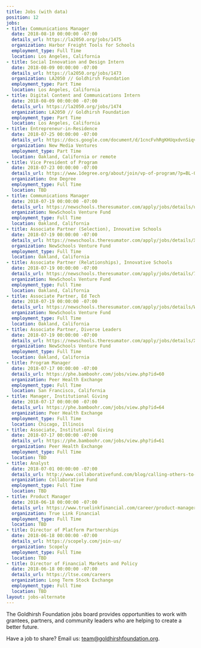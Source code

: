 ```yaml
---
title: Jobs (with data)
position: 12
jobs:
- title: Communications Manager
  date: 2018-08-10 00:00:00 -07:00
  details_url: https://la2050.org/jobs/1475
  organization: Harbor Freight Tools for Schools
  employment_type: Full Time
  location: Los Angeles, California
- title: Social Innovation and Design Intern
  date: 2018-08-09 00:00:00 -07:00
  details_url: https://la2050.org/jobs/1473
  organization: LA2050 // Goldhirsh Foundation
  employment_type: Part Time
  location: Los Angeles, California
- title: Digital Content and Communications Intern
  date: 2018-08-09 00:00:00 -07:00
  details_url: https://la2050.org/jobs/1474
  organization: LA2050 // Goldhirsh Foundation
  employment_type: Part Time
  location: Los Angeles, California
- title: Entrepreneur-in-Residence
  date: 2018-07-25 00:00:00 -07:00
  details_url: https://docs.google.com/document/d/1cncFvhRgKHUqxdvnSiqv7B-ihHEQq0mr2zlrpmqnGqA/edit
  organization: New Media Ventures
  employment_type: Part Time
  location: Oakland, California or remote
- title: Vice President of Program
  date: 2018-07-23 00:00:00 -07:00
  details_url: https://www.1degree.org/about/join/vp-of-program/?p=BL-OPN-ALL-NL61-2017-JUL-26-LAPress
  organization: One Degree
  employment_type: Full Time
  location: TBD
- title: Communications Manager
  date: 2018-07-19 00:00:00 -07:00
  details_url: https://newschools.theresumator.com/apply/jobs/details/uuQUVGEjLP?
  organization: NewSchools Venture Fund
  employment_type: Full Time
  location: Oakland, California
- title: Associate Partner (Selection), Innovative Schools
  date: 2018-07-19 00:00:00 -07:00
  details_url: https://newschools.theresumator.com/apply/jobs/details/XjimmhRQEm?
  organization: NewSchools Venture Fund
  employment_type: Full Time
  location: Oakland, California
- title: Associate Partner (Relationships), Innovative Schools
  date: 2018-07-19 00:00:00 -07:00
  details_url: https://newschools.theresumator.com/apply/jobs/details/7Er2otIS5V?
  organization: NewSchools Venture Fund
  employment_type: Full Time
  location: Oakland, California
- title: Associate Partner, Ed Tech
  date: 2018-07-19 00:00:00 -07:00
  details_url: https://newschools.theresumator.com/apply/jobs/details/WhvYPvQtlo?
  organization: NewSchools Venture Fund
  employment_type: Full Time
  location: Oakland, California
- title: Associate Partner, Diverse Leaders
  date: 2018-07-19 00:00:00 -07:00
  details_url: https://newschools.theresumator.com/apply/jobs/details/XBQzoTNmm9?
  organization: NewSchools Venture Fund
  employment_type: Full Time
  location: Oakland, California
- title: Program Manager
  date: 2018-07-17 00:00:00 -07:00
  details_url: https://phe.bamboohr.com/jobs/view.php?id=60
  organization: Peer Health Exchange
  employment_type: Full Time
  location: San Francisco, California
- title: Manager, Institutional Giving
  date: 2018-07-17 00:00:00 -07:00
  details_url: https://phe.bamboohr.com/jobs/view.php?id=64
  organization: Peer Health Exchange
  employment_type: Full Time
  location: Chicago, Illinois
- title: Associate, Institutional Giving
  date: 2018-07-17 00:00:00 -07:00
  details_url: https://phe.bamboohr.com/jobs/view.php?id=61
  organization: Peer Health Exchange
  employment_type: Full Time
  location: TBD
- title: Analyst
  date: 2018-07-01 00:00:00 -07:00
  details_url: http://www.collaborativefund.com/blog/calling-others-to-join-collaborative-fund/
  organization: Collaborative Fund
  employment_type: Full Time
  location: TBD
- title: Product Manager
  date: 2018-06-18 00:00:00 -07:00
  details_url: https://www.truelinkfinancial.com/career/product-manager-2
  organization: True Link Financial
  employment_type: Full Time
  location: TBD
- title: Director of Platform Partnerships
  date: 2018-06-18 00:00:00 -07:00
  details_url: https://scopely.com/join-us/
  organization: Scopely
  employment_type: Full Time
  location: TBD
- title: Director of Financial Markets and Policy
  date: 2018-06-18 00:00:00 -07:00
  details_url: https://ltse.com/careers
  organization: Long Term Stock Exchange
  employment_type: Full Time
  location: TBD
layout: jobs-alternate
---
```


The Goldhirsh Foundation jobs board provides opportunities to work with grantees, partners, and community leaders who are helping to create a better future.

Have a job to share? Email us: [team@goldhirshfoundation.org](mailto:team@goldhirshfoundation.org).
